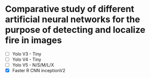 # Comparative study of different artificial neural networks for the purpose of detecting and localize fire in images

- [ ] Yolo V3 - Tiny
- [ ] Yolo V4 - Tiny
- [ ] Yolo V5 - N/S/M/L/X
- [x] Faster R CNN inceptionV2
